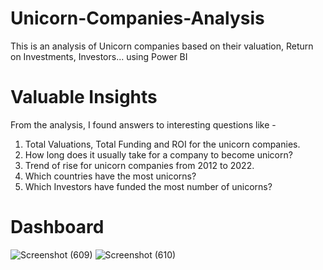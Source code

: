 # Unicorn-Companies-Analysis
This is an analysis of Unicorn companies based on their valuation, Return on Investments, Investors... using Power BI
# Valuable Insights
From the analysis, I found answers to interesting questions like - 
1. Total Valuations, Total Funding and ROI for the unicorn companies.
2. How long does it usually take for a company to become unicorn?
3. Trend of rise for unicorn companies from 2012 to 2022. 
4. Which countries have the most unicorns? 
5. Which Investors have funded the most number of unicorns?
# Dashboard
![Screenshot (609)](https://github.com/diwakar872000/Unicorn-Companies-Analysis/assets/118097122/717a49e1-2aae-45af-9098-936f83d98bca)
![Screenshot (610)](https://github.com/diwakar872000/Unicorn-Companies-Analysis/assets/118097122/6140703e-2a04-4bfa-8000-55715ab18325)

   
